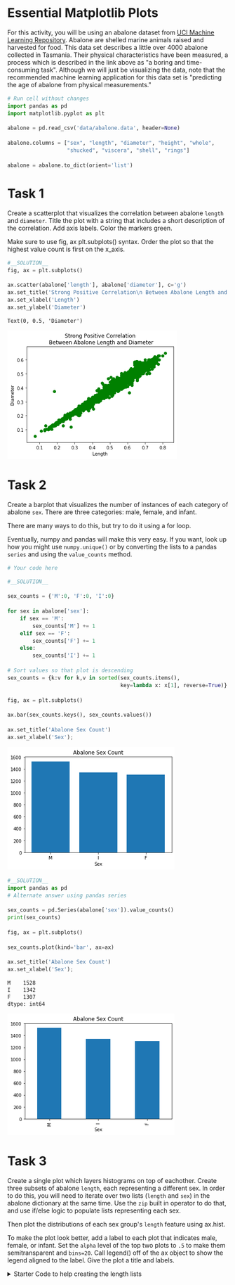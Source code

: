 # Essential Matplotlib Plots

For this activity, you will be using an abalone dataset from [UCI Machine Learning Repository](https://archive.ics.uci.edu/ml/datasets/abalone). Abalone are shelled marine animals raised and harvested for food.  This data set describes a little over 4000 abalone collected in Tasmania.  Their physical characteristics have been measured, a process which is described in the link above as "a boring and time-consuming task".  Although we will just be visualizing the data, note that the recommended machine learning application for this data set is "predicting the age of abalone from physical measurements."


```python
# Run cell without changes
import pandas as pd
import matplotlib.pyplot as plt

abalone = pd.read_csv('data/abalone.data', header=None)

abalone.columns = ["sex", "length", "diameter", "height", "whole",
                   "shucked", "viscera", "shell", "rings"]

abalone = abalone.to_dict(orient='list')
```

# Task 1

Create a scatterplot that visualizes the correlation between abalone `length` and `diameter`.  Title the plot with a string that includes a short description of the correlation.  Add axis labels.  Color the markers green. 

Make sure to use fig, ax plt.subplots() syntax. 
Order the plot so that the highest value count is first on the x_axis.


```python
#__SOLUTION__
fig, ax = plt.subplots()

ax.scatter(abalone['length'], abalone['diameter'], c='g')
ax.set_title('Strong Positive Correlation\n Between Abalone Length and Diameter')
ax.set_xlabel('Length')
ax.set_ylabel('Diameter')
```




    Text(0, 0.5, 'Diameter')




    
![png](README_files/README_5_1.png)
    


# Task 2

Create a barplot that visualizes the number of instances of each category of abalone `sex`. There are three categories: male, female, and infant. 

There are many ways to do this, but try to do it using a for loop.  

Eventually, numpy and pandas will make this very easy.  If you want, look up how you might use `numpy.unique()` or by converting the lists to a pandas `series` and using the `value_counts` method.



```python
# Your code here
```


```python
#__SOLUTION__

sex_counts = {'M':0, 'F':0, 'I':0}

for sex in abalone['sex']:
    if sex == 'M':
        sex_counts['M'] += 1
    elif sex == 'F':
        sex_counts['F'] += 1
    else:
        sex_counts['I'] += 1
        
# Sort values so that plot is descending
sex_counts = {k:v for k,v in sorted(sex_counts.items(), 
                                    key=lambda x: x[1], reverse=True)}
        
fig, ax = plt.subplots()

ax.bar(sex_counts.keys(), sex_counts.values())

ax.set_title('Abalone Sex Count')
ax.set_xlabel('Sex');
```


    
![png](README_files/README_9_0.png)
    



```python
#__SOLUTION__
import pandas as pd
# Alternate answer using pandas series

sex_counts = pd.Series(abalone['sex']).value_counts()
print(sex_counts)

fig, ax = plt.subplots()

sex_counts.plot(kind='bar', ax=ax)

ax.set_title('Abalone Sex Count')
ax.set_xlabel('Sex');
```

    M    1528
    I    1342
    F    1307
    dtype: int64



    
![png](README_files/README_10_1.png)
    


# Task 3


Create a single plot which layers histograms on top of eachother. Create three subsets of abalone `length`, each representing a different sex.  In order to do this, you will need to iterate over two lists (`length` and `sex`) in the abalone dictionary at the same time.  Use the `zip` built in operator to do that, and use if/else logic to populate lists representing each sex.

Then plot the distributions of each sex group's `length` feature using ax.hist.  

To make the plot look better, add a label to each plot that indicates male, female, or infant.  Set the `alpha` level of the top two plots to `.5` to make them semitransparent and `bins=20`.  Call legend() off of the ax object to show the legend aligned to the label.  Give the plot a title and labels.


<details>
    <summary>
        Starter Code to help creating the length lists
    </summary>

```python
# Create empty lists to hold length of each sex
abalone_male_length = []
abalone_infant_length = []
abalone_female_length = []

# Populate lists with lengths
for sex, length in zip(abalone['sex'], abalone['length']):
    if sex == fill_in:
        pass
    elif sex == fill_in:
        pass
    else:
        pass
```


```python
#__SOLUTION__

# Create empty lists to hold length of each sex
abalone_male_length = []
abalone_infant_length = []
abalone_female_length = []

# Populate lists with lengths
for sex, length in zip(abalone['sex'], abalone['length']):
    if sex == 'M':
        abalone_male_length.append(length)
    elif sex == 'F':
        abalone_female_length.append(length)
    else:
        abalone_infant_length.append(length)
        
fig, ax = plt.subplots(figsize=(10,10))

# Layer histograms to display whether they are from 
ax.hist(abalone_male_length, bins=20, label='male')
ax.hist(abalone_infant_length, bins=20, alpha=.5, label='infant')
ax.hist(abalone_female_length, bins=20, alpha=.5, label='female')

ax.set_title('Distribution of Lengths\n Separated by Sex')
ax.set_xlabel('Length (mm)')
ax.legend();
        
```


    
![png](README_files/README_14_0.png)
    


# Task 4

For the final task, create a single figure with two plots.  The figure should have 2 rows and 1 column, which you specify with the first two arguments of the subplots() method. Go ahead and make the figure bigger (10,10) using the `figsize` argument.  In row 1, plot a **histogram** of the `height` variable. In row 2, plot a **boxplot** of the `height` variable. 


```python
#__SOLUTION__

fig, (ax1, ax2) = plt.subplots(2,1, figsize=(10,10), sharex=True)
ax1.hist(abalone['height'],bins=30)
ax2.boxplot(abalone['height'], vert=False, showfliers=True)
ax2.set_xlabel('Height', );
```


    
![png](README_files/README_17_0.png)
    



```python

```
